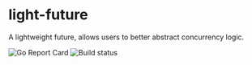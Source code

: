 # light-future
A lightweight future, allows users to better abstract concurrency logic.

![Go Report Card](https://goreportcard.com/badge/github.com/ragpanda/light-future) ![Build status](https://travis-ci.com/ragpanda/light-future.svg?branch=master)
